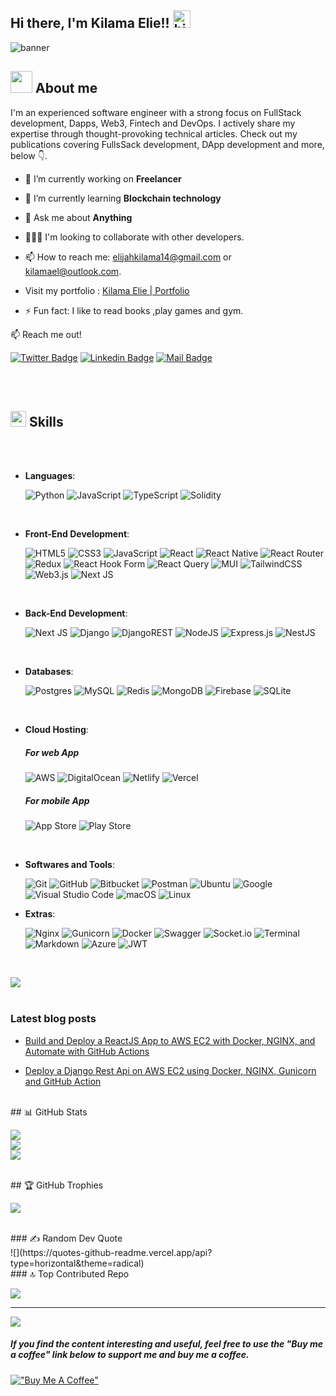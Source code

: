 ## Hi there, I'm Kilama Elie!! <img src="https://user-images.githubusercontent.com/1303154/88677602-1635ba80-d120-11ea-84d8-d263ba5fc3c0.gif" width="28px" alt="hi">
![banner](https://res.cloudinary.com/dwz5lx2k7/image/upload/v1702919814/portfolio/Kilama_Banner_Linkedin_banner_rpf550.webp)

## <img src="https://media.giphy.com/media/iY8CRBdQXODJSCERIr/giphy.gif" width="35"><b> About me </b>
I'm an experienced software engineer with a strong focus on FullStack development, Dapps, Web3, Fintech and DevOps.
I actively share my expertise through thought-provoking technical articles. Check out my publications covering FullsSack development, DApp development and more, below 👇.

- 🔭 I’m currently working on **Freelancer**

- 🌱 I’m currently learning **Blockchain technology**

- 💬 Ask me about **Anything**

- 👨🏿‍💻 I'm looking to collaborate with other developers.

- 📫 How to reach me: elijahkilama14@gmail.com  or kilamael@outlook.com.
 
-  Visit my portfolio : [Kilama Elie | Portfolio ](https://kilamaelie.com)

- ⚡ Fun fact: I like to read books ,play games and gym.

:mailbox: Reach me out!

[![Twitter Badge](https://img.shields.io/badge/-@kilamaelie-1ca0f1?style=flat&labelColor=1ca0f1&logo=twitter&logoColor=white&link=https://twitter.com/kilamaelie)](https://twitter.com/kilamaelie) [![Linkedin Badge](https://img.shields.io/badge/-kilamaelie-0e76a8?style=flat&labelColor=0e76a8&logo=linkedin&logoColor=white)](https://www.linkedin.com/in/kilamaelie/)  [![Mail Badge](https://img.shields.io/badge/-elijahkilama-c0392b?style=flat&labelColor=c0392b&logo=gmail&logoColor=white)](mailto:elijahkilama14@gmail.com)

<br>
<br>

  
## <img src="https://media2.giphy.com/media/QssGEmpkyEOhBCb7e1/giphy.gif?cid=ecf05e47a0n3gi1bfqntqmob8g9aid1oyj2wr3ds3mg700bl&rid=giphy.gif" width ="25"> <b>Skills</b>

<br>
<br>

<p align="center">

- **Languages**:
  
   ![Python](https://img.shields.io/badge/Python%20-%2314354C.svg?style=for-the-badge&logo=python&logoColor=white)
   ![JavaScript](https://img.shields.io/badge/javascript-%23323330.svg?style=for-the-badge&logo=javascript&logoColor=%23F7DF1E)
   ![TypeScript](https://img.shields.io/badge/typescript-%23007ACC.svg?style=for-the-badge&logo=typescript&logoColor=white)
   ![Solidity](https://img.shields.io/badge/Solidity-%23363636.svg?style=for-the-badge&logo=solidity&logoColor=white)

<br> 

- **Front-End Development**:

  ![HTML5](https://img.shields.io/badge/HTML5%20-%23E34F26.svg?style=for-the-badge&logo=html5&logoColor=white)
  ![CSS3](https://img.shields.io/badge/CSS%20-%231572B6.svg?style=for-the-badge&logo=css3&logoColor=white)
  ![JavaScript](https://img.shields.io/badge/JavaScript%20-%23F7DF1E.svg?style=for-the-badge&logo=javascript&logoColor=black)
  ![React](https://img.shields.io/badge/react-%2320232a.svg?style=for-the-badge&logo=react&logoColor=%2361DAFB)
  ![React Native](https://img.shields.io/badge/react_native-%2320232a.svg?style=for-the-badge&logo=react&logoColor=%2361DAFB)
  ![React Router](https://img.shields.io/badge/React_Router-CA4245?style=for-the-badge&logo=react-router&logoColor=white)
  ![Redux](https://img.shields.io/badge/redux-%23593d88.svg?style=for-the-badge&logo=redux&logoColor=white)
  ![React Hook Form](https://img.shields.io/badge/React%20Hook%20Form-%23EC5990.svg?style=for-the-badge&logo=reacthookform&logoColor=white)
  ![React Query](https://img.shields.io/badge/-React%20Query-FF4154?style=for-the-badge&logo=react%20query&logoColor=white)
  ![MUI](https://img.shields.io/badge/MUI-%230081CB.svg?style=for-the-badge&logo=mui&logoColor=white)
  ![TailwindCSS](https://img.shields.io/badge/tailwindcss-%2338B2AC.svg?style=for-the-badge&logo=tailwind-css&logoColor=white)
  ![Web3.js](https://img.shields.io/badge/web3.js-F16822?style=for-the-badge&logo=web3.js&logoColor=white)
  ![Next JS](https://img.shields.io/badge/Next-black?style=for-the-badge&logo=next.js&logoColor=white)

  <br>

- **Back-End Development**:

  ![Next JS](https://img.shields.io/badge/Next-black?style=for-the-badge&logo=next.js&logoColor=white)
  ![Django](https://img.shields.io/badge/django-%23092E20.svg?style=for-the-badge&logo=django&logoColor=white)
  ![DjangoREST](https://img.shields.io/badge/DJANGO-REST-ff1709?style=for-the-badge&logo=django&logoColor=white&color=ff1709&labelColor=gray)
  ![NodeJS](https://img.shields.io/badge/node.js-6DA55F?style=for-the-badge&logo=node.js&logoColor=white)
  ![Express.js](https://img.shields.io/badge/express.js-%23404d59.svg?style=for-the-badge&logo=express&logoColor=%2361DAFB)
  ![NestJS](https://img.shields.io/badge/nestjs-%23E0234E.svg?style=for-the-badge&logo=nestjs&logoColor=white)

<br>

- **Databases**:

  ![Postgres](https://img.shields.io/badge/postgres-%23316192.svg?style=for-the-badge&logo=postgresql&logoColor=white)
  ![MySQL](https://img.shields.io/badge/mysql-%2300f.svg?style=for-the-badge&logo=mysql&logoColor=white)
  ![Redis](https://img.shields.io/badge/redis-%23DD0031.svg?style=for-the-badge&logo=redis&logoColor=white)
  ![MongoDB](https://img.shields.io/badge/MongoDB-%234ea94b.svg?style=for-the-badge&logo=mongodb&logoColor=white)
  ![Firebase](https://img.shields.io/badge/firebase-%23039BE5.svg?style=for-the-badge&logo=firebase)
  ![SQLite](https://img.shields.io/badge/sqlite-%2307405e.svg?style=for-the-badge&logo=sqlite&logoColor=white)

 <br>

- **Cloud Hosting**:

  ##### For web App
  ![AWS](https://img.shields.io/badge/AWS-%23FF9900.svg?style=for-the-badge&logo=amazon-aws&logoColor=white)
  ![DigitalOcean](https://img.shields.io/badge/DigitalOcean-%230167ff.svg?style=for-the-badge&logo=digitalOcean&logoColor=white)
  ![Netlify](https://img.shields.io/badge/netlify-%23000000.svg?style=for-the-badge&logo=netlify&logoColor=#00C7B7)
  ![Vercel](https://img.shields.io/badge/vercel-%23000000.svg?style=for-the-badge&logo=vercel&logoColor=white)
  
  ##### For mobile App
  
  ![App Store](https://img.shields.io/badge/App_Store-0D96F6?style=for-the-badge&logo=app-store&logoColor=white)
  ![Play Store](https://img.shields.io/badge/Google_Play-414141?style=for-the-badge&logo=google-play&logoColor=white)

<br>

- **Softwares and Tools**:

  ![Git](https://img.shields.io/badge/git-%23F05033.svg?style=for-the-badge&logo=git&logoColor=white)
  ![GitHub](https://img.shields.io/badge/github-%23121011.svg?style=for-the-badge&logo=github&logoColor=white)
  ![Bitbucket](https://img.shields.io/badge/bitbucket-%230047B3.svg?style=for-the-badge&logo=bitbucket&logoColor=white)
  ![Postman](https://img.shields.io/badge/Postman-FF6C37?style=for-the-badge&logo=postman&logoColor=white)
  ![Ubuntu](https://img.shields.io/badge/Ubuntu-E95420?style=for-the-badge&logo=ubuntu&logoColor=white)
  ![Google](https://img.shields.io/badge/google-%234285F4.svg?style=for-the-badge&logo=google&logoColor=white)
  ![Visual Studio Code](https://img.shields.io/badge/Visual%20Studio%20Code-0078d7.svg?style=for-the-badge&logo=visual-studio-code&logoColor=white)
  ![macOS](https://img.shields.io/badge/mac%20os-000000?style=for-the-badge&logo=macos&logoColor=F0F0F0)
  ![Linux](https://img.shields.io/badge/Linux-FCC624?style=for-the-badge&logo=linux&logoColor=black)

- **Extras**:

  ![Nginx](https://img.shields.io/badge/nginx-%23009639.svg?style=for-the-badge&logo=nginx&logoColor=white)
  ![Gunicorn](https://img.shields.io/badge/gunicorn-%298729.svg?style=for-the-badge&logo=gunicorn&logoColor=white)
  ![Docker](https://img.shields.io/badge/docker-%230db7ed.svg?style=for-the-badge&logo=docker&logoColor=white)
  ![Swagger](https://img.shields.io/badge/-Swagger-%23Clojure?style=for-the-badge&logo=swagger&logoColor=white)
  ![Socket.io](https://img.shields.io/badge/Socket.io-black?style=for-the-badge&logo=socket.io&badgeColor=010101)
  ![Terminal](https://img.shields.io/badge/Terminal-%23054020?style=for-the-badge&logo=gnu-bash&logoColor=white)
  ![Markdown](https://img.shields.io/badge/markdown-%23000000.svg?style=for-the-badge&logo=markdown&logoColor=white)
  ![Azure](https://img.shields.io/badge/azure-%230072C6.svg?style=for-the-badge&logo=azure-devops&logoColor=white)
  ![JWT](https://img.shields.io/badge/JWT-black?style=for-the-badge&logo=JSON%20web%20tokens)

<br>


<img src="https://user-images.githubusercontent.com/73097560/115834477-dbab4500-a447-11eb-908a-139a6edaec5c.gif"><br><br>


### Latest blog posts

- [Build and Deploy a ReactJS App to AWS EC2 with Docker, NGINX, and Automate with GitHub Actions](https://medium.com/@kilamaelie/build-and-deploy-a-reactjs-app-to-aws-ec2-with-docker-nginx-and-automate-with-github-actions-d8c57fb47967)

- [Deploy a Django Rest Api on AWS EC2 using Docker, NGINX, Gunicorn and GitHub Action](https://medium.com/@kilamaelie/deploy-a-django-rest-api-on-aws-ec2-using-docker-nginx-gunicorn-and-github-action-1d3b41f3bfdc)


<br>
##  📊 GitHub Stats
<br>

![](https://github-readme-stats.vercel.app/api?username=kilamaelie&theme=dracula&hide_border=false&include_all_commits=true&count_private=true)<br/>
![](https://github-readme-streak-stats.herokuapp.com/?user=kilamaelie&theme=dracula&hide_border=false)<br/>
![](https://github-readme-stats.vercel.app/api/top-langs/?username=kilamaelie&theme=dracula&hide_border=false&include_all_commits=true&count_private=true&layout=compact)

<br>
##  🏆 GitHub Trophies
<br>

![](https://github-profile-trophy.vercel.app/?username=kilamaelie&theme=radical&no-frame=false&no-bg=true&margin-w=4)

<br>
###  ✍️ Random Dev Quote
<br>
![](https://quotes-github-readme.vercel.app/api?type=horizontal&theme=radical)

<br>
### 🔝 Top Contributed Repo

![](https://github-contributor-stats.vercel.app/api?username=kilamaelie&limit=5&theme=dark&combine_all_yearly_contributions=true)

---

[![](https://visitcount.itsvg.in/api?id=kilamaelie&icon=0&color=0)](https://visitcount.itsvg.in)
  
##### If you find the content interesting and useful, feel free to use the "Buy me a coffee" link below to support me and buy me a coffee.
[!["Buy Me A Coffee"](https://www.buymeacoffee.com/assets/img/custom_images/orange_img.png)](https://www.buymeacoffee.com/kilamaelie)

</p>


